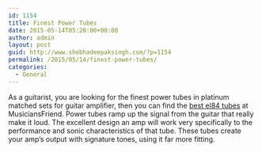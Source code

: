 ```yaml
---
id: 1154
title: Finest Power Tubes
date: 2015-05-14T05:20:00+00:00
author: admin
layout: post
guid: http://www.shobhadeepaksingh.com/?p=1154
permalink: /2015/05/14/finest-power-tubes/
categories:
  - General
---
```

As a guitarist, you are looking for the finest power tubes in platinum matched sets for guitar amplifier, then you can find the [best el84 tubes](http://www.musiciansfriend.com/accessories/electro-harmonix-el84-matched-power-tubes) at MusiciansFriend. Power tubes ramp up the signal from the guitar that really make it loud. The excellent design an amp will work very specifically to the performance and sonic characteristics of that tube. These tubes create your amp&#8217;s output with signature tones, using it far more fitting.